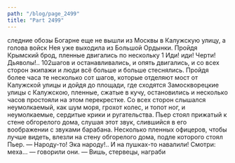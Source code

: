 ```yaml
---
path: "/blog/page_2499"
title: "Part 2499"
---
```


следние обозы Богарне еще не вышли из Москвы в Калужскую улицу, а голова войск Нея уже выходила из Большой Ордынки.
Пройдя Крымский брод, пленные двигались по нескольку 1 Иди! иди! Черти! Дьяволы!..
102шагов и останавливались, и опять двигались, и со всех сторон экипажи и люди всё больше и больше стеснялись. Пройдя более часа те несколько сот шагов, которые отделяют мост от Калужской улицы и дойдя до площади, где сходятся Замоскворецкие улицы с Калужскою, пленные, сжатые в кучу, остановились и несколько часов простояли на этом перекрестке. Со всех сторон слышался неумолкаемый, как шум моря, грохот колес, и топот ног, и неумолкаемые, сердитые крики и ругательства. Пьер стоял прижатый к стене обгорелого дома, слушая этот звук, слившийся в его воображении с звуками барабана.
Несколько пленных офицеров, чтобы лучше видеть, влезли на стену обгорелого дома, подле которого стоял Пьер.
— Народу-то! Эка народу!.. И на пушках-то навалили! Смотри: меха... — говорили они. — Вишь, стервецы, награби
